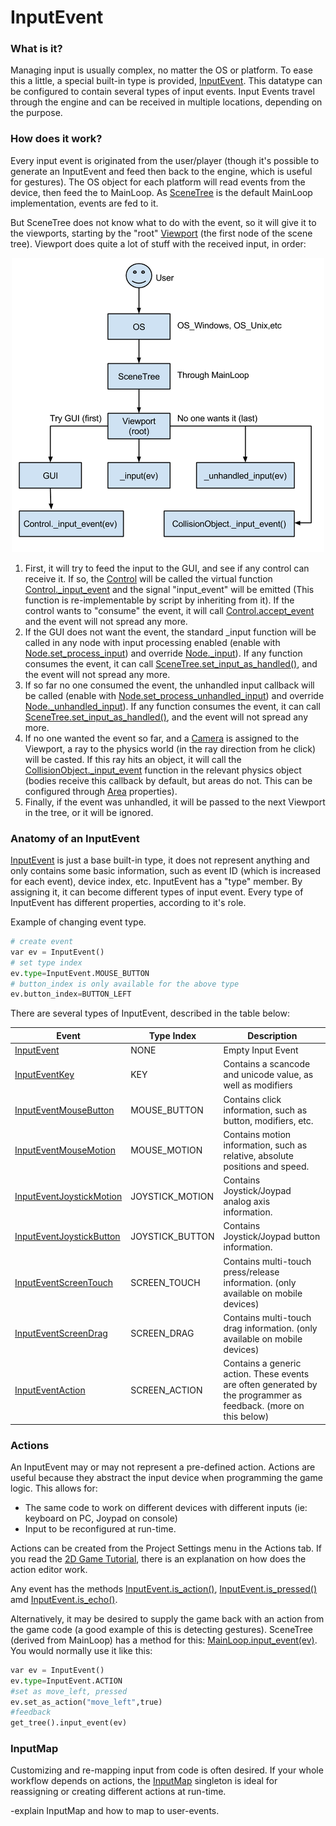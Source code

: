 # InputEvent

### What is it?

Managing input is usually complex, no matter the OS or platform. To ease this a little, a special built-in type is provided, [InputEvent](class_inputevent). This datatype can be configured to contain several types of input events. Input Events travel through the engine and can be received in multiple locations, depending on the purpose. 

### How does it work?

Every input event is originated from the user/player (though it's possible to generate an InputEvent and feed then back to the engine, which is useful for gestures). The OS object for each platform will read events from the device, then feed the to MainLoop. As [SceneTree](class_scenetree) is the default MainLoop implementation, events are fed to it.

But SceneTree does not know what to do with the event, so it will give it to the viewports, starting by the "root" [Viewport](class_viewport) (the first node of the scene tree). Viewport does quite a lot of stuff with the received input, in order:

<p align="center"><img src="images/input_event_flow.png"></p>

1. First, it will try to feed the input to the GUI, and see if any control can receive it. If so, the [Control](class_control) will be called the virtual function [Control._input_event](class_control#_input_event) and the signal "input_event" will be emitted (This function is re-implementable by script by inheriting from it). If the control wants to "consume" the event, it will call  [Control.accept_event](class_control#accept_event) and the event will not spread any more.
2. If the GUI does not want the event, the standard _input function will be called in any node with input processing enabled (enable with [Node.set_process_input](class_node#set_process_input)) and  override [Node._input](class_node#_input)). If any function consumes the event, it can call [SceneTree.set_input_as_handled()](class_scenetree#set_input_as_handled), and the event will not spread any more.
3. If so far no one consumed the event, the unhandled input callback will be called (enable with [Node.set_process_unhandled_input](class_node#set_process_unhandled_input)) and  override [Node._unhandled_input](class_node#_unhandled_input)). If any function consumes the event, it can call [SceneTree.set_input_as_handled()](class_scenetree#set_input_as_handled), and the event will not spread any more.
4. If no one wanted the event so far, and a [Camera](class_camera) is assigned to the Viewport, a ray to the physics world (in the ray direction from he click) will be casted. If this ray hits an object, it will call the [CollisionObject._input_event](class_collisionobject#_input_event) function in the relevant physics object (bodies receive this callback by default, but areas do not. This can be configured through [Area](class_area) properties).
5. Finally, if the event was unhandled, it will be passed to the next Viewport in the tree, or it will be ignored.

### Anatomy of an InputEvent

[InputEvent](class_inputevent) is just a base built-in type, it does not represent anything and only contains some basic information, such as event ID (which is increased for each event), device index, etc.
InputEvent has a "type" member. By assigning it, it can become different types of input event. Every type of InputEvent has different properties, according to it's role.

Example of changing event type.

```python
# create event
var ev = InputEvent()
# set type index
ev.type=InputEvent.MOUSE_BUTTON
# button_index is only available for the above type
ev.button_index=BUTTON_LEFT
```

There are several types of InputEvent, described in the table below:

| Event | Type Index | Description |
|-------|------------|-------------|
|[InputEvent](class_inputevent)|NONE|Empty Input Event|
|[InputEventKey](class_inputeventkey)|KEY|Contains a scancode and unicode value, as well as modifiers|
|[InputEventMouseButton](class_inputeventmousebutton)|MOUSE_BUTTON|Contains click information, such as button, modifiers, etc.|
|[InputEventMouseMotion](class_inputeventmousemotion)|MOUSE_MOTION|Contains motion information, such as relative, absolute positions and speed.|
|[InputEventJoystickMotion](class_inputeventjoystickmotion)|JOYSTICK_MOTION|Contains Joystick/Joypad analog axis information.|
|[InputEventJoystickButton](class_inputeventjoystickbutton)|JOYSTICK_BUTTON|Contains Joystick/Joypad button information.|
|[InputEventScreenTouch](class_inputeventscreentouch)|SCREEN_TOUCH|Contains multi-touch press/release information. (only available on mobile devices)|
|[InputEventScreenDrag](class_inputeventscreendrag)|SCREEN_DRAG|Contains multi-touch drag information. (only available on mobile devices)|
|[InputEventAction](class_inputeventaction)|SCREEN_ACTION|Contains a generic action. These events are often generated by the programmer as feedback. (more on this below)|


### Actions

An InputEvent may or may not represent a pre-defined action. Actions are useful because they abstract the input device when programming the game logic. This allows for:

* The same code to work on different devices with different inputs (ie: keyboard on PC, Joypad on console)
* Input to be reconfigured at run-time.

Actions can be created from the Project Settings menu in the Actions tab. If you read the [2D Game Tutorial](tutorial_2d), there is an explanation on how does the action editor work.

Any event has the methods [InputEvent.is_action()](class_inputevent#is_action), [InputEvent.is_pressed()](class_inputevent#is_pressed) amd [InputEvent.is_echo()](class_inputevent#is_echo).

Alternatively, it may be desired to supply the game back with an action from the game code (a good example of this is detecting gestures). SceneTree (derived from MainLoop) has a method for this: [MainLoop.input_event(ev)](class_mainloop#input_event). You would normally use it like this:

```python
var ev = InputEvent()
ev.type=InputEvent.ACTION
#set as move_left, pressed
ev.set_as_action("move_left",true) 
#feedback
get_tree().input_event(ev)
```
### InputMap

Customizing and re-mapping input from code is often desired. If your whole workflow depends on actions, the [InputMap](class_inputmap) singleton is ideal for reassigning or creating different actions at run-time.


-explain InputMap and how to map to user-events.